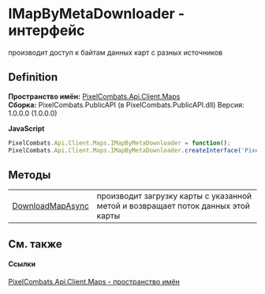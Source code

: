 # IMapByMetaDownloader - интерфейс


производит доступ к байтам данных карт с разных источников



## Definition
**Пространство имён:** <a href="f6d26d03-e802-fc3c-1159-88dc82c38643">PixelCombats.Api.Client.Maps</a>  
**Сборка:** PixelCombats.PublicAPI (в PixelCombats.PublicAPI.dll) Версия: 1.0.0.0 (1.0.0.0)

**JavaScript**
``` JavaScript
PixelCombats.Api.Client.Maps.IMapByMetaDownloader = function();
PixelCombats.Api.Client.Maps.IMapByMetaDownloader.createInterface('PixelCombats.Api.Client.Maps.IMapByMetaDownloader');
```



## Методы
<table>
<tr>
<td><a href="b5c07031-e5af-6653-47cd-ecfabf284ec3">DownloadMapAsync</a></td>
<td>производит загрузку карты с указанной метой и возвращает поток данных этой карты</td></tr>
</table>

## См. также


#### Ссылки
<a href="f6d26d03-e802-fc3c-1159-88dc82c38643">PixelCombats.Api.Client.Maps - пространство имён</a>  
